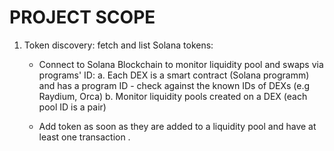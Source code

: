 # PROJECT SCOPE

1. Token discovery: fetch and list Solana tokens:
    * Connect to Solana Blockchain to monitor liquidity pool and swaps via programs' ID:
        a. Each DEX is a smart contract (Solana programm) and has a program ID - check against the known IDs of DEXs (e.g Raydium, Orca)
        b. Monitor liquidity pools created on a DEX (each pool ID is a pair)
        

    * Add token as soon as they are added to a liquidity pool and have at least one transaction .
    


